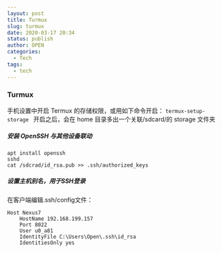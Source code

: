 ```yaml
---
layout: post
title: Turmux
slug: turmux
date: 2020-03-17 20:34
status: publish
author: OPEN
categories: 
  - Tech
tags: 
  - tech
---
```




### Turmux

手机设置中开启 Termux 的存储权限，或用如下命令开启：
`termux-setup-storage `
开启之后，会在 home 目录多出一个关联/sdcard/的 storage 文件夹

##### 安装 OpenSSH 与其他设备联动
```
apt install openssh
sshd
cat /sdcrad/id_rsa.pub >> .ssh/authorized_keys
```

##### 设置主机别名，用于SSH登录
在客户端编辑.ssh/config文件：
```
Host Nexus7
    HostName 192.168.199.157
    Port 8022
    User u0_a81
    IdentityFile C:\Users\Open\.ssh\id_rsa
    IdentitiesOnly yes
```

